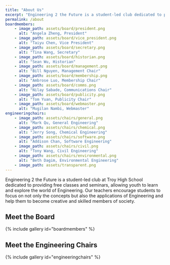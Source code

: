```yaml
---
title: "About Us"
excerpt: "Engineering 2 the Future is a student-led club dedicated to providing free classes and seminars..."
permalink: /about
boardmembers:
    - image_path: assets/board/president.png
      alt: "Angela Zheng, President"
    - image_path: assets/board/vice_president.png
      alt: "Taiyu Chen, Vice President"
    - image_path: assets/board/secretary.png
      alt: "Tina Wang, Secretary"
    - image_path: assets/board/historian.png
      alt: "Sean Wu, Historian"
    - image_path: assets/board/management.png
      alt: "Bill Nguyen, Management Chair"
    - image_path: assets/board/membership.png
      alt: "Ambrose Luo, Membership Chair"
    - image_path: assets/board/comms.png
      alt: "Nilay Sabade, Communications Chair"
    - image_path: assets/board/publicity.png
      alt: "Tom Yuan, Publicity Chair"
    - image_path: assets/board/webmaster.png
      alt: "Mugilan Nambi, Webmaster"
engineeringchairs:
    - image_path: assets/chairs/general.png
      alt: "Mark Qu, General Engineering"
    - image_path: assets/chairs/chemical.png
      alt: "Jerry Song, Chemical Engineering"
    - image_path: assets/chairs/software.png
      alt: "Addison Chan, Software Engineering"
    - image_path: assets/chairs/civil.png
      alt: "Tony Wang, Civil Engineering"
    - image_path: assets/chairs/environmental.png
      alt: "Beth Dagim, Environmental Engineering"
    - image_path: assets/transparent.png
---
```


Engineering 2 the Future is a student-led club at Troy High School dedicated to providing free classes and seminars, allowing youth to learn and explore the world of Engineering. Our teachers encourage students to focus on not only the concepts but also the applications of Engineering and help them to become creative and skilled members of society.

## Meet the Board
{% include gallery id="boardmembers" %}

## Meet the Engineering Chairs
{% include gallery id="engineeringchairs" %}